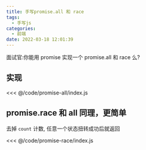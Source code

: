 ```yaml
---
title: 手写promise.all 和 race
tags:
  - 手写js
categories:
  - 前端
date: 2022-03-18 12:01:39
---
```


面试官:你能用 promise 实现一个 promise.all 和 race 么?

<!-- more -->

## 实现

<<< @/code/promise-all/index.js

## promise.race 和 all 同理，更简单

去掉 `count` 计数, 任意一个状态扭转成功后就返回

<<< @/code/promise-race/index.js
